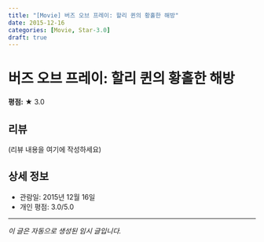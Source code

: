 ```yaml
---
title: "[Movie] 버즈 오브 프레이: 할리 퀸의 황홀한 해방"
date: 2015-12-16
categories: [Movie, Star-3.0]
draft: true
---
```


# 버즈 오브 프레이: 할리 퀸의 황홀한 해방

**평점:** ★ 3.0

## 리뷰

(리뷰 내용을 여기에 작성하세요)

## 상세 정보

- 관람일: 2015년 12월 16일
- 개인 평점: 3.0/5.0

---

*이 글은 자동으로 생성된 임시 글입니다.*
